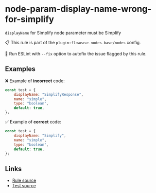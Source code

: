 [//]: # "File generated from a template. Do not edit this file directly."

# node-param-display-name-wrong-for-simplify

`displayName` for Simplify node parameter must be Simplify

📋 This rule is part of the `plugin:flowease-nodes-base/nodes` config.

🔧 Run ESLint with `--fix` option to autofix the issue flagged by this rule.

## Examples

❌ Example of **incorrect** code:

```js
const test = {
	displayName: "SimplifyResponse",
	name: "simple",
	type: "boolean",
	default: true,
};
```

✅ Example of **correct** code:

```js
const test = {
	displayName: "Simplify",
	name: "simple",
	type: "boolean",
	default: true,
};
```

## Links

- [Rule source](../../lib/rules/node-param-display-name-wrong-for-simplify.ts)
- [Test source](../../tests/node-param-display-name-wrong-for-simplify.test.ts)
